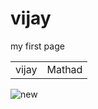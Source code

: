 # vijay
my first page
<html>
<body>
<table>

<td> vijay</td>
<td> Mathad</td>

</table>
<img src="vijay.jpg" alt="new">


</body>
</html>
<?php
echo "my name is vijay";
?>
